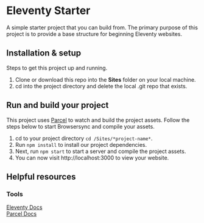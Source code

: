 # Eleventy Starter

A simple starter project that you can build from. The primary purpose of this project is to provide a base structure for beginning Eleventy websites.

## Installation & setup

Steps to get this project up and running.

1. Clone or download this repo into the **Sites** folder on your local machine.
2. cd into the project directory and delete the local .git repo that exists.

## Run and build your project

This project uses [Parcel](https://parceljs.org/) to watch and build the project assets. Follow the steps below to start Browsersync and compile your assets.

1. cd to your project directory `cd /Sites/*project-name*`.
2. Run `npm install` to install our project dependencies.
3. Next, run `npm start` to start a server and compile the project assets.
4. You can now visit http://localhost:3000 to view your website.

## Helpful resources

### Tools

[Eleventy Docs](https://www.11ty.dev/)<br>
[Parcel Docs](https://parceljs.org/getting_started.html/)
